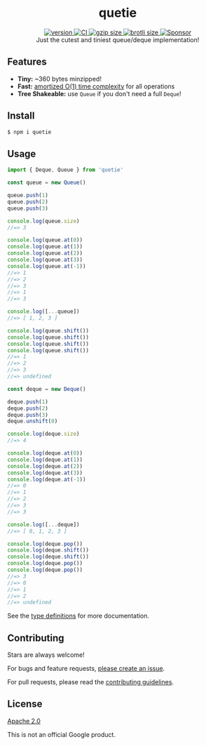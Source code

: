 <h1 align="center">
  quetie
</h1>

<div align="center">
  <a href="https://npmjs.org/package/quetie">
    <img src="https://badgen.now.sh/npm/v/quetie" alt="version" />
  </a>
  <a href="https://github.com/TomerAberbach/quetie/actions">
    <img src="https://github.com/TomerAberbach/quetie/workflows/CI/badge.svg" alt="CI" />
  </a>
  <a href="https://unpkg.com/quetie/dist/index.min.js">
    <img src="https://deno.bundlejs.com/?q=quetie&badge" alt="gzip size" />
  </a>
  <a href="https://unpkg.com/quetie/dist/index.min.js">
    <img src="https://deno.bundlejs.com/?q=quetie&config={%22compression%22:{%22type%22:%22brotli%22}}&badge" alt="brotli size" />
  </a>
  <a href="https://github.com/sponsors/TomerAberbach">
    <img src="https://img.shields.io/static/v1?label=Sponsor&message=%E2%9D%A4&logo=GitHub&color=%23fe8e86" alt="Sponsor">
  </a>
</div>

<div align="center">
  Just the cutest and tiniest queue/deque implementation!
</div>

## Features

- **Tiny:** ~360 bytes minzipped!
- **Fast:**
  [amortized O(1) time complexity](https://en.wikipedia.org/wiki/Amortized_analysis)
  for all operations
- **Tree Shakeable:** use `Queue` if you don't need a full `Deque`!

## Install

```sh
$ npm i quetie
```

## Usage

```js
import { Deque, Queue } from 'quetie'

const queue = new Queue()

queue.push(1)
queue.push(2)
queue.push(3)

console.log(queue.size)
//=> 3

console.log(queue.at(0))
console.log(queue.at(1))
console.log(queue.at(2))
console.log(queue.at(3))
console.log(queue.at(-1))
//=> 1
//=> 2
//=> 3
//=> 1
//=> 3

console.log([...queue])
//=> [ 1, 2, 3 ]

console.log(queue.shift())
console.log(queue.shift())
console.log(queue.shift())
console.log(queue.shift())
//=> 1
//=> 2
//=> 3
//=> undefined

const deque = new Deque()

deque.push(1)
deque.push(2)
deque.push(3)
deque.unshift(0)

console.log(deque.size)
//=> 4

console.log(deque.at(0))
console.log(deque.at(1))
console.log(deque.at(2))
console.log(deque.at(3))
console.log(deque.at(-1))
//=> 0
//=> 1
//=> 2
//=> 3
//=> 3

console.log([...deque])
//=> [ 0, 1, 2, 3 ]

console.log(deque.pop())
console.log(deque.shift())
console.log(deque.shift())
console.log(deque.pop())
console.log(deque.pop())
//=> 3
//=> 0
//=> 1
//=> 2
//=> undefined
```

See the
[type definitions](https://github.com/TomerAberbach/quetie/blob/main/src/index.d.ts)
for more documentation.

## Contributing

Stars are always welcome!

For bugs and feature requests,
[please create an issue](https://github.com/TomerAberbach/quetie/issues/new).

For pull requests, please read the
[contributing guidelines](https://github.com/TomerAberbach/quetie/blob/master/contributing.md).

## License

[Apache 2.0](https://github.com/TomerAberbach/quetie/blob/master/license)

This is not an official Google product.
